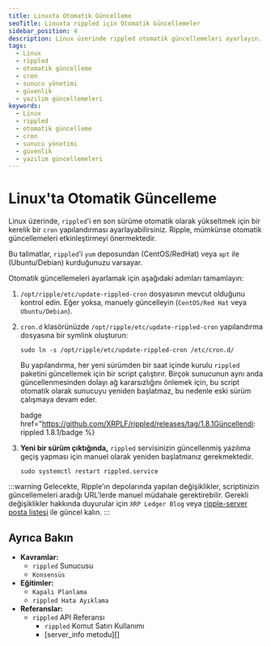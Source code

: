 ```yaml
---
title: Linuxta Otomatik Güncelleme
seoTitle: Linuxta rippled için Otomatik Güncellemeler
sidebar_position: 4
description: Linux üzerinde rippled otomatik güncellemeleri ayarlayın. Bu kılavuz, otomatik güncelleme sürecini adım adım açıklar ve dikkat edilmesi gereken önemli noktaları vurgular.
tags: 
  - Linux
  - rippled
  - otomatik güncelleme
  - cron
  - sunucu yönetimi
  - güvenlik
  - yazılım güncellemeleri
keywords: 
  - Linux
  - rippled
  - otomatik güncelleme
  - cron
  - sunucu yönetimi
  - güvenlik
  - yazılım güncellemeleri
---
```


# Linux'ta Otomatik Güncelleme

Linux üzerinde, `rippled`'i en son sürüme otomatik olarak yükseltmek için bir kerelik bir `cron` yapılandırması ayarlayabilirsiniz. Ripple, mümkünse otomatik güncellemeleri etkinleştirmeyi önermektedir.

Bu talimatlar, `rippled`'i `yum` deposundan (CentOS/RedHat) veya `apt` ile (Ubuntu/Debian) kurduğunuzu varsayar.

Otomatik güncellemeleri ayarlamak için aşağıdaki adımları tamamlayın:

1. `/opt/ripple/etc/update-rippled-cron` dosyasının mevcut olduğunu kontrol edin. Eğer yoksa, manuely güncelleyin (`CentOS/Red Hat` veya `Ubuntu/Debian`).

2. `cron.d` klasörünüzde `/opt/ripple/etc/update-rippled-cron` yapılandırma dosyasına bir symlink oluşturun:

    ```
    sudo ln -s /opt/ripple/etc/update-rippled-cron /etc/cron.d/
    ```

    Bu yapılandırma, her yeni sürümden bir saat içinde kurulu `rippled` paketini güncellemek için bir script çalıştırır. Birçok sunucunun aynı anda güncellenmesinden dolayı ağ kararsızlığını önlemek için, bu script otomatik olarak sunucuyu yeniden başlatmaz, bu nedenle eski sürüm çalışmaya devam eder.

    badge href="https://github.com/XRPLF/rippled/releases/tag/1.8.1Güncellendi: rippled 1.8.1/badge %}

3. **Yeni bir sürüm çıktığında,** `rippled` servisinizin güncellenmiş yazılıma geçiş yapması için manuel olarak yeniden başlatmanız gerekmektedir.

    ```
    sudo systemctl restart rippled.service
    ```

:::warning
Gelecekte, Ripple'ın depolarında yapılan değişiklikler, scriptinizin güncellemeleri aradığı URL'lerde manuel müdahale gerektirebilir. Gerekli değişiklikler hakkında duyurular için `XRP Ledger Blog` veya [ripple-server posta listesi](https://groups.google.com/forum/#!forum/ripple-server) ile güncel kalın.
:::

## Ayrıca Bakın

- **Kavramlar:**
    - `rippled` Sunucusu
    - `Konsensüs`
- **Eğitimler:**
    - `Kapalı Planlama`
    - `rippled Hata Ayıklama`
- **Referanslar:**
    - `rippled` API Referansı
        - `rippled` Komut Satırı Kullanımı
        - [server_info metodu][]
        
